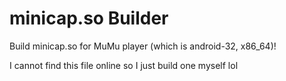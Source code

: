 # minicap.so Builder

Build minicap.so for MuMu player (which is android-32, x86_64)!

I cannot find this file online so I just build one myself lol